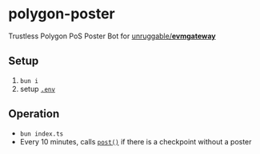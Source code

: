 # polygon-poster

Trustless Polygon PoS Poster Bot for [unruggable/**evmgateway**](https://github.com/unruggable-labs/evmgateway-v2/tree/main/v2)

## Setup

1. `bun i`
1. setup [`.env`]('./.env.example)

## Operation

* `bun index.ts`
* Every 10 minutes, calls [`post()`](https://polygonscan.com/address/0x591663413423Dcf7c7806930E642951E0dDdf10B#writeContract#F1) if there is a checkpoint without a poster
